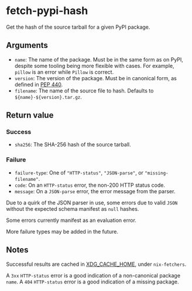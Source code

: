 # fetch-pypi-hash

Get the hash of the source tarball for a given PyPI package.

## Arguments

* `name`: The name of the package. Must be in the same form as on
  PyPI, despite some tooling being more flexible with cases. For
  example, `pillow` is an error while `Pillow` is correct.
* `version`: The version of the package. Must be in canonical form, as
  defined in [PEP 440][PEP-440].
* `filename`: The name of the source file to hash. Defaults to
  `${name}-${version}.tar.gz`.

[PEP-440]: https://www.python.org/dev/peps/pep-0440/

## Return value

### Success

* `sha256`: The SHA-256 hash of the source tarball.

### Failure

* `failure-type`: One of `"HTTP-status"`, `"JSON-parse"`, or
  `"missing-filename"`.
* `code`: On an `HTTP-status` error, the non-200 HTTP status code.
* `message`: On a `JSON-parse` error, the error message from the
   parser.

Due to a quirk of the JSON parser in use, some errors due to valid
`JSON` without the expected schema manifest as `null` hashes.

Some errors currently manifest as an evaluation error.

More failure types may be added in the future.

## Notes

Successful results are cached in [XDG_CACHE_HOME], under
`nix-fetchers`.

A `3xx` `HTTP-status` error is a good indication of a non-canonical
package `name`. A `404` `HTTP-status` error is a good indication of a
missing package.

[XDG_CACHE_HOME]: https://specifications.freedesktop.org/basedir-spec/0.7/ar01s03.html
